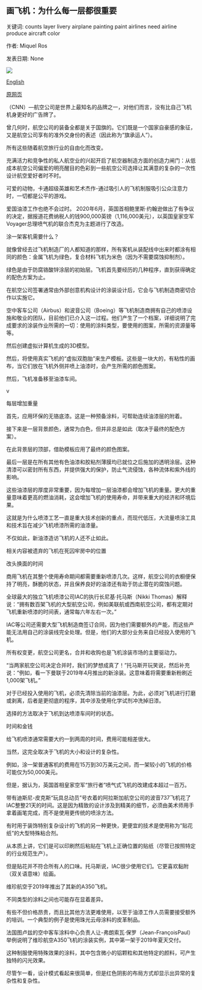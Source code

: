 ## 画飞机：为什么每一层都很重要

关键词: counts layer livery airplane painting paint airlines need airline produce aircraft color

作者: Miquel Ros

发表日期: None

![](https://cdn.cnn.com/cnnnext/dam/assets/190403155046-virgin-atlantic-new-faces---a350-zadie0003-super-tease.jpg)

[English](Painting%20an%20airplane%3A%20Why%20every%20layer%20counts.md)

[原网页](https://edition.cnn.com/travel/article/how-to-paint-an-airplane/index.html)

（CNN）—航空公司是世界上最知名的品牌之一，对他们而言，没有比自己飞机机身更好的广告牌了。

曾几何时，航空公司的装备全都是关于国旗的。它们既是一个国家自豪感的象征，又是航空公司享有的准外交身份的表述（因此称为“旗承运人”）。

所有这些随着航空旅行业的自由化而改变。

充满活力和竞争性的私人航空业的兴起开启了航空器制造方面的创造力闸门：从低成本航空公司偏爱的明亮醒目的色彩到一些航空公司选择让其满意的复杂的一次性设计航空爱好者时不时。

可爱的动物，卡通超级英雄和艺术杰作-通过吸引人的飞机制服吸引公众注意力时，一切都是公平的游戏。

爱国油漆工作也绝不会过时。 2020年6月，英国首相鲍里斯·约翰逊做出了有争议的决定，据报道花费纳税人的钱900,000英镑（1,116,000美元），以英国皇家空军Voyager总理喷气机的联合杰克为主题进行了改造。

涂一架客机需要什么？

就像曾经去过飞机制造厂的人都知道的那样，所有客机从装配线中出来时都涂有相同的颜色：金属飞机为绿色，复合材料飞机为米色（因为不需要腐蚀抑制剂）。

绿色是由于防腐铬酸锌涂层的初始层。飞机首先要经历的几种程序，直到获得确定的配色方案为止。

在航空公司签署通常由外部创意机构设计的涂装设计后，它会与飞机制造商密切合作以实施它。

空中客车公司（Airbus）和波音公司（Boeing）等飞机制造商拥有自己的喷漆设施和敬业的团队，目前他们已介入这一过程。他们产生了一个档案，详细说明了完成要求的涂装作业所需的一切：使用的涂料类型，要使用的图案，所需的资源量等等。

然后创建虚拟计算机生成的3D模型。

然后，将使用真实飞机的“虚拟双胞胎”来生产模板。这些是一块大的，有粘性的画布，当它们放在飞机外侧并喷上油漆时，会产生所需的颜色图案。

然后，飞机准备移至油漆车间。

v

每层增加重量

首先，应用环保的无铬底漆。这是一种预备涂料，可帮助连续油漆层的附着。

接下来是一层背景颜色，通常为白色，但并非总是如此（取决于最终的配色方案）。

在此背景层的顶部，借助模板应用了最终的颜色图案。

最后一层是在所有其他有色油漆和胶粘剂薄膜均已就位之后施加的透明涂层。这种清漆可以密封所有东西，并提供强大的保护，防止气流侵蚀，各种流体和紫外线的影响。

这些油漆层的厚度非常重要，因为每增加一层油漆都会增加飞机的重量。更大的重量意味着更高的燃油消耗，这会增加飞机的使用寿命，并带来重大的经济和环境后果。

这就是为什么喷漆工艺一直是重大技术创新的重点，而现代低压，大流量喷涂工具和技术旨在减少飞机喷漆所需的油漆量。

不仅如此，新油漆造访飞机的人还不止如此。

相关内容被遗弃的飞机在死囚牢房中的位置

改头换面的时间

商用飞机在其整个使用寿命期间都需要重新喷漆几次。这样，航空公司的衣橱便保持了明亮，酥脆的状态，并且保养良好的油漆还有助于防止潜在的腐蚀问题。

全球最大的独立飞机喷漆公司IAC的执行长尼基·托马斯（Nikki Thomas）解释说：“拥有数百架飞机的大型航空公司，例如美联航或西南航空公司，都有定期对飞机重新喷漆的时间表，通常每六年左右一次。”

IAC等公司还需要大型飞机制造商签订合同，因为他们需要额外的产能，而这些产能无法用自己的涂装线完全处理。但是，他们的大部分业务来自已经投入使用的飞机。

所有权变更，航空公司更名，合并和收购也是飞机涂装市场的主要驱动力。

“当两家航空公司决定合并时，我们的梦想成真了！”托马斯开玩笑说，然后补充说：“例如，看一下曼联于2019年4月推出的新涂装。这意味着将需要重新粉刷近1,000架飞机。”

对于已经投入使用的飞机，必须先清除当前的油漆层。为此，必须对飞机进行打磨或剥离，后者是更彻底的程序，其中涉及使用化学试剂冲洗掉旧漆。

选择的方法取决于飞机到达喷漆车间时的状态。

时间和金钱

给飞机喷漆通常需要大约一到两周的时间，费用可能相差很大。

当然，这完全取决于飞机的大小和设计的复杂性。

例如，涂一架普通客机的费用在15万到30万美元之间，而一架较小的飞机的价格可能仅为50,000美元。

但是，据认为，英国首相皇家空军“旅行者”喷气式飞机的改建成本超过一百万。

带有迪斯尼-皮克斯“玩具总动员”号衣着的阿拉斯加航空公司的波音737飞机花了IAC整整21天的时间。这是因为精致的设计涉及到精美的细节，必须由美术师用手拿着画笔完成，而不是使用更传统的喷涂方法。

有时用于装饰特别复杂设计的飞机的另一种更快，更便宜的技术是使用称为“贴花纸”的大型特殊粘合剂。

从本质上讲，它们是可以印刷然后粘贴在飞机上正确位置的贴纸（尽管已按照特定的行业规范生产）。

但是贴花并不符合所有人的口味。托马斯说，IAC很少使用它们。它更喜欢黏附（双关语意味）绘画。

维珍航空于2019年推出了其新的A350飞机。

不同类型的涂料之间也可能存在显着差异。

有些不但价格昂贵，而且比其他方法更难使用，以至于油漆工作人员需要接受额外的培训。一个典型的例子是使用珠光云母涂料的皮革制品。

法国图卢兹的空中客车涂料中心负责人让-弗朗索瓦·保罗（Jean-FrançoisPaul）举例说明了维珍航空A350飞机的涂装实例，其中第一架于2019年夏天交付。

这种制服使用特殊效果的涂料，其中包含微小的铝颗粒和其他特定的颜料，可产生独特的闪光效果。

尽管乍一看，设计模式看起来很简单，但是红色阴影的布局方式却显示出异常的复杂性和复杂性。